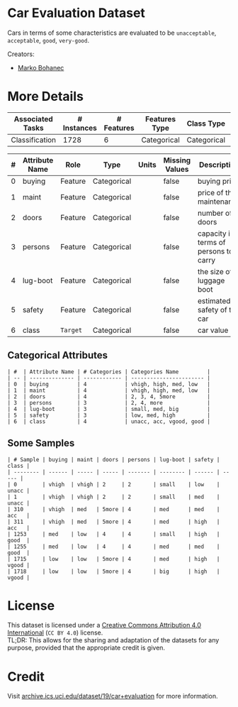 # Car Evaluation Dataset
Cars in terms of some characteristics are evaluated to be `unacceptable`, `acceptable`, `good`, `very-good`.

Creators:
  - [Marko Bohanec](https://kt.ijs.si/MarkoBohanec/mare.html)

# More Details
| Associated Tasks | # Instances | # Features | Features Type | Class Type  | Missing Values |
| ---------------- | ----------- | ---------- | ------------- | ----------- | -------------- |
| Classification   | 1728        | 6          | Categorical   | Categorical | false          |

| # | Attribute Name | Role     | Type        | Units | Missing Values | Description                           |
| - | -------------- | -------- | ----------- | ----- | -------------- | ------------------------------------- |
| 0 | buying         | Feature  | Categorical |       | false          | buying price                          |
| 1 | maint          | Feature  | Categorical |       | false          | price of the maintenance              |
| 2 | doors          | Feature  | Categorical |       | false          | number of doors                       |
| 3 | persons        | Feature  | Categorical |       | false          | capacity in terms of persons to carry |
| 4 | lug-boot       | Feature  | Categorical |       | false          | the size of luggage boot              |
| 5 | safety         | Feature  | Categorical |       | false          | estimated safety of the car           |
| 6 | class          | `Target` | Categorical |       | false          | car value                             |

## Categorical Attributes
```
| #  | Attribute Name | # Categories | Categories Name         |
| -- | -------------- | ------------ | ----------------------- |
| 0  | buying         | 4            | vhigh, high, med, low   |
| 1  | maint          | 4            | vhigh, high, med, low   |
| 2  | doors          | 4            | 2, 3, 4, 5more          |
| 3  | persons        | 3            | 2, 4, more              |
| 4  | lug-boot       | 3            | small, med, big         |
| 5  | safety         | 3            | low, med, high          |
| 6  | class          | 4            | unacc, acc, vgood, good |
```

## Some Samples
```
| # Sample | buying | maint | doors | persons | lug-boot | safety | class |
| -------- | ------ | ----- | ----- | ------- | -------- | ------ | ----- |
| 0        | vhigh  | vhigh | 2     | 2       | small    | low    | unacc |
| 1        | vhigh  | vhigh | 2     | 2       | small    | med    | unacc |
| 310      | vhigh  | med   | 5more | 4       | med      | med    | acc   |
| 311      | vhigh  | med   | 5more | 4       | med      | high   | acc   |
| 1253     | med    | low   | 4     | 4       | small    | high   | good  |
| 1255     | med    | low   | 4     | 4       | med      | med    | good  |
| 1715     | low    | low   | 5more | 4       | med      | high   | vgood |
| 1718     | low    | low   | 5more | 4       | big      | high   | vgood |
```

# License
This dataset is licensed under a [Creative Commons Attribution 4.0 International](https://creativecommons.org/licenses/by/4.0/legalcode) (`CC BY 4.0`) license.  
TL;DR: This allows for the sharing and adaptation of the datasets for any purpose, provided that the appropriate credit is given.

# Credit
Visit [archive.ics.uci.edu/dataset/19/car+evaluation](https://archive.ics.uci.edu/dataset/19/car+evaluation) for more information.